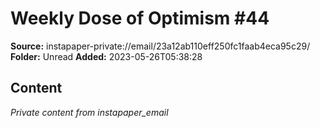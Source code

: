 # Weekly Dose of Optimism #44

**Source:** instapaper-private://email/23a12ab110eff250fc1faab4eca95c29/
**Folder:** Unread
**Added:** 2023-05-26T05:38:28




## Content
*Private content from instapaper_email*
